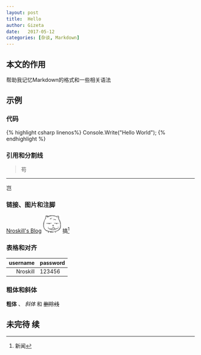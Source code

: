 ```yaml
---
layout: post
title:  Hello
author: Gizeta
date:   2017-05-12
categories: [杂谈, Markdown]
---
```

## 本文的作用

帮助我记忆Markdown的格式和一些相关语法

## 示例

### 代码

{% highlight csharp linenos%}
Console.Write("Hello World");
{% endhighlight %}

### 引用和分割线

> 苟

***

岂

### 链接、图片和注脚

[Nroskill's Blog]
![图片]
搞[^footer1]

### 表格和对齐

| username | password |
|---------:|:---------|
| Nroskill | 123456   |

### 粗体和斜体

**粗体** 、 *斜体* 和 ~~删除线~~

## 未完待 续

[Nroskill's Blog]: https://nroskill.github.io/
[图片]: /assets/pic/headshot.jpg
[^footer1]: 新闻
